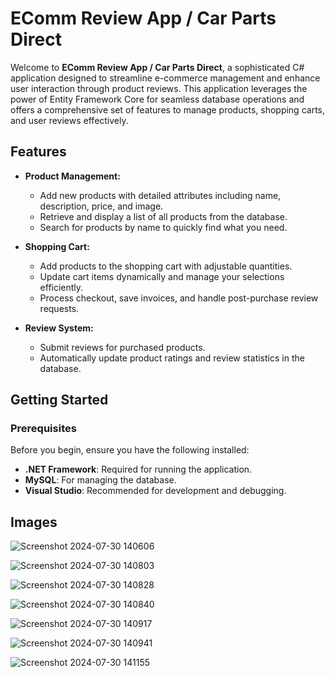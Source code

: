# EComm Review App / Car Parts Direct

Welcome to **EComm Review App / Car Parts Direct**, a sophisticated C# application designed to streamline e-commerce management and enhance user interaction through product reviews. This application leverages the power of Entity Framework Core for seamless database operations and offers a comprehensive set of features to manage products, shopping carts, and user reviews effectively.

## Features

- **Product Management:**
  - Add new products with detailed attributes including name, description, price, and image.
  - Retrieve and display a list of all products from the database.
  - Search for products by name to quickly find what you need.

- **Shopping Cart:**
  - Add products to the shopping cart with adjustable quantities.
  - Update cart items dynamically and manage your selections efficiently.
  - Process checkout, save invoices, and handle post-purchase review requests.

- **Review System:**
  - Submit reviews for purchased products.
  - Automatically update product ratings and review statistics in the database.

## Getting Started

### Prerequisites

Before you begin, ensure you have the following installed:
- **.NET Framework**: Required for running the application.
- **MySQL**: For managing the database.
- **Visual Studio**: Recommended for development and debugging.
   
## Images
![Screenshot 2024-07-30 140606](https://github.com/user-attachments/assets/d2e07ce9-4ad5-4ee3-9d0c-fe320d7feb20)

![Screenshot 2024-07-30 140803](https://github.com/user-attachments/assets/29b9e4c6-8834-4931-b8ed-6a5570306f98)

![Screenshot 2024-07-30 140828](https://github.com/user-attachments/assets/3b086a14-2204-470f-80fb-7fd4ec48af27)

![Screenshot 2024-07-30 140840](https://github.com/user-attachments/assets/cc16fa59-608f-4dcb-b887-35fd60c7ea72)

![Screenshot 2024-07-30 140917](https://github.com/user-attachments/assets/6d1f5f85-6ea0-4022-a473-1d8926ac2ecc)

![Screenshot 2024-07-30 140941](https://github.com/user-attachments/assets/c4118441-1b37-43c7-a86d-8e13a207682c)

![Screenshot 2024-07-30 141155](https://github.com/user-attachments/assets/564b4592-aa78-45aa-a425-1fe1ea329343)






